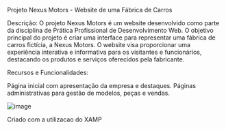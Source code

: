 Projeto Nexus Motors - Website de uma Fábrica de Carros

Descrição:
O projeto Nexus Motors é um website desenvolvido como parte da disciplina de Prática Profissional de Desenvolvimento Web. O objetivo principal do projeto é criar uma interface para representar uma fábrica de carros fictícia, a Nexus Motors. O website visa proporcionar uma experiência interativa e informativa para os visitantes e funcionários, destacando os produtos e serviços oferecidos pela fabricante.

Recursos e Funcionalidades:

Página inicial com apresentação da empresa e destaques.
Páginas administrativas para gestão de modelos, peças e vendas.

![image](https://github.com/Percebones/Nexus-Motors/assets/141276166/c5bc3df0-22f2-454e-9bdb-d2008e5fc79f)


Criado com a utilizacao do XAMP


